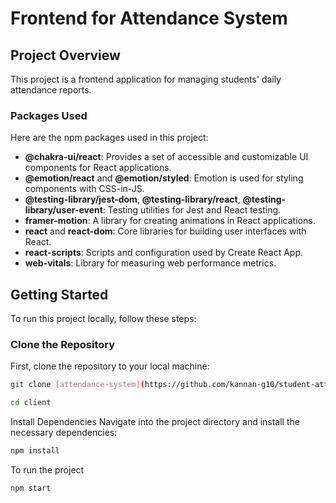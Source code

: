 # Frontend for Attendance System

## Project Overview

This project is a frontend application for managing students' daily attendance reports.

### Packages Used

Here are the npm packages used in this project:

- **@chakra-ui/react**: Provides a set of accessible and customizable UI components for React applications.
- **@emotion/react** and **@emotion/styled**: Emotion is used for styling components with CSS-in-JS.
- **@testing-library/jest-dom**, **@testing-library/react**, **@testing-library/user-event**: Testing utilities for Jest and React testing.
- **framer-motion**: A library for creating animations in React applications.
- **react** and **react-dom**: Core libraries for building user interfaces with React.
- **react-scripts**: Scripts and configuration used by Create React App.
- **web-vitals**: Library for measuring web performance metrics.

## Getting Started

To run this project locally, follow these steps:

### Clone the Repository

First, clone the repository to your local machine:

```bash
git clone [attendance-system](https://github.com/kannan-g10/student-attendance-system.git)

cd client
```

Install Dependencies
Navigate into the project directory and install the necessary dependencies:

```bash
npm install
```

To run the project
```bash
npm start
```



